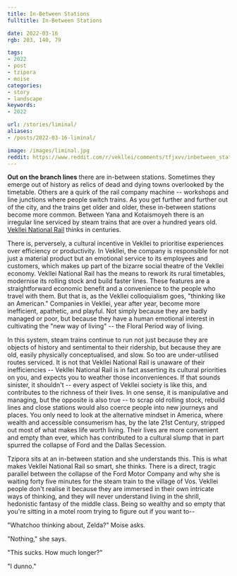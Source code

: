 ```yaml
---
title: In-Between Stations
fulltitle: In-Between Stations

date: 2022-03-16
rgb: 203, 140, 79

tags: 
- 2022
- post
- tzipora
- moise
categories:
- story
- landscape
keywords:
- 2022

url: /stories/liminal/
aliases:
- /posts/2022-03-16-liminal/

image: /images/liminal.jpg
reddit: https://www.reddit.com/r/vekllei/comments/tfjxvv/inbetween_stations/
---
```


**Out on the branch lines** there are in-between stations. Sometimes they emerge out of history as relics of dead and dying towns overlooked by the timetable. Others are a quirk of the rail company machine -- workshops and line junctions where people switch trains. As you get further and further out of the city, and the trains get older and older, these in-between stations become more common. Between Yana and Kotaismoyeh there is an irregular line serviced by steam trains that are over a hundred years old. [Vekllei National Rail](/utopia/society/industry/rail/) thinks in centuries. 

There is, perversely, a cultural incentive in Vekllei to prioritise experiences over efficiency or productivity. In Vekllei, the company is responsible for not just a material product but an emotional service to its employees and customers, which makes up part of the bizarre social theatre of the Vekllei economy. Vekllei National Rail has the means to rework its rural timetables, modernise its rolling stock and build faster lines. These features are a straightforward economic benefit and a convenience to the people who travel with them. But that is, as the Vekllei colloquialism goes, "thinking like an American." Companies in Vekllei, year after year, become more inefficient, apathetic, and playful. Not simply because they are badly managed or poor, but because they have a human emotional interest in cultivating the "new way of living" -- the Floral Period way of living.

In this system, steam trains continue to run not just because they are objects of history and sentimental to their ridership, but because they are old, easily physically conceptualised, and slow. So too are under-utilised routes serviced. It is not that Vekllei National Rail is unaware of their inefficiencies -- Vekllei National Rail is in fact asserting its cultural priorities on you, and expects you to weather those inconveniences. If that sounds sinister, it shouldn't -- every aspect of Vekllei society is like this, and contributes to the richness of their lives. In one sense, it is manipulative and managing, but the opposite is also true -- to scrap old rolling stock, rebuild lines and close stations would also coerce people into new journeys and places. You only need to look at the alternative mindset in America, where wealth and accessible consumerism has, by the late 21st Century, stripped out most of what makes life worth living. Their lives are more convenient and empty than ever, which has contributed to a cultural slump that in part spurred the collapse of Ford and the Dallas Secession.

Tzipora sits at an in-between station and she understands this. This is what makes Vekllei National Rail so smart, she thinks. There is a direct, tragic parallel between the collapse of the Ford Motor Company and why she is waiting forty five minutes for the steam train to the village of Vos. Vekllei people don't realise it because they are immersed in their own intricate ways of thinking, and they will never understand living in the shrill, hedonistic fantasy of the middle class. Being so wealthy and so empty that you're sitting in a motel room trying to figure out if you want to--

"Whatchoo thinking about, Zelda?" Moise asks.

"Nothing," she says.

"This sucks. How much longer?"

"I dunno."